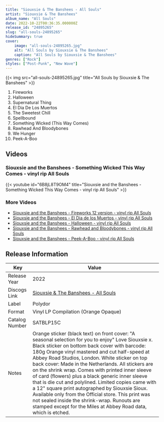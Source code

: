 ```yaml
---
title: "Siouxsie & The Banshees - All Souls"
artist: "Siouxsie & The Banshees"
album_name: "All Souls"
date: 2022-10-22T00:36:35.000000Z
release_id: "24895265"
slug: "all-souls-24895265"
hideSummary: true
cover:
    image: "all-souls-24895265.jpg"
    alt: "All Souls by Siouxsie & The Banshees"
    caption: "All Souls by Siouxsie & The Banshees"
genres: ["Rock"]
styles: ["Post-Punk", "New Wave"]
---
```


{{< img src="all-souls-24895265.jpg" title="All Souls by Siouxsie & The Banshees" >}}

<!-- section break -->

1. Fireworks
2. Halloween
3. Supernatural Thing
4. El Dia De Los Muertos
5. The Sweetest Chill
6. Spellbound
7. Something Wicked (This Way Comes)
8. Rawhead And Bloodybones
9. We Hunger
10. Peek-A-Boo

<!-- section break -->




## Videos
### Siouxsie and the Banshees - Something Wicked This Way Comes - vinyl rip All Souls
{{< youtube id="6B8jL8T9OM4" title="Siouxsie and the Banshees - Something Wicked This Way Comes - vinyl rip All Souls" >}}<br>

### More Videos

- [Siouxsie and the Banshees - Fireworks 12 version - vinyl rip All Souls](https://www.youtube.com/watch?v=XmEasAdZo7s)
- [Siouxsie and the Banshees - El Dia de los Muertos - vinyl rip All Souls](https://www.youtube.com/watch?v=rAVxdM6khWY)
- [Siouxsie and the Banshees - Halloween - vinyl rip All Souls](https://www.youtube.com/watch?v=6bUiifyHZYw)
- [Siouxsie and the Banshees - Rawhead and Bloodybones - vinyl rip All Souls](https://www.youtube.com/watch?v=qBFYD0EQR1s)
- [Siouxsie and the Banshees - Peek-A-Boo - vinyl rip All Souls](https://www.youtube.com/watch?v=3hdVQOzAGog)


## Release Information
|  Key           | Value                                                |
| ---------------| ---------------------------------------------------- |
| Release Year   | 2022                                   |
| Discogs Link   | [Siouxsie & The Banshees - All Souls](https://www.discogs.com/release/24895265-Siouxsie-And-The-Banshees-All-Souls) |
| Label          | Polydor |
| Format         | Vinyl LP Compilation (Orange Opaque) |
| Catalog Number | SATBLP15C |
| Notes | Orange sticker (black text) on front cover: "A seasonal selection for you to enjoy" Love Siouxsie x. Black sticker on bottom back cover with barcode: 180g Orange vinyl mastered and cut half-speed at Abbey Road Studios, London. White sticker on top back cover: Made in the Netherlands. All stickers are on the shrink wrap. Comes with printed inner sleeve of card (flowers) plus a black generic inner sleeve that  is die cut and polylined.   Limited copies came with a 12" square print autographed by Siouxsie Sioux. Available only from the Official store. This print was not sealed inside the shrink-wrap.  Runouts are stamped except for the Miles at Abbey Road data, which is etched. |